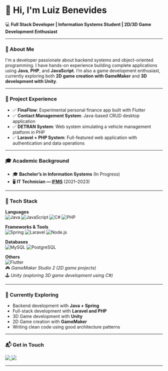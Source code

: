 # 👋 Hi, I'm Luiz Benevides

💻 **Full Stack Developer | Information Systems Student | 2D/3D Game Development Enthusiast**

---

### 📌 About Me

I'm a developer passionate about backend systems and object-oriented programming. I have hands-on experience building complete applications using **Java**, **PHP**, and **JavaScript**. I’m also a game development enthusiast, currently exploring both **2D game creation with GameMaker** and **3D development with Unity**.

---

### 🧪 Project Experience

- ✅ **FinaFlow**: Experimental personal finance app built with Flutter  
- ✅ **Contact Management System**: Java-based CRUD desktop application  
- ✅ **DETRAN System**: Web system simulating a vehicle management platform in PHP  
- ✅ **Laravel + PHP System**: Full-featured web application with authentication and data operations

---

### 🎓 Academic Background

- 🎓 **Bachelor’s in Information Systems** (In Progress)  
- 🖥️ **IT Technician — [IFMS](https://www.ifms.edu.br/)** (2021–2023)



---

### 💼 Tech Stack

**Languages**  
![Java](https://img.shields.io/badge/Java-ED8B00?style=for-the-badge&logo=openjdk&logoColor=white)
![JavaScript](https://img.shields.io/badge/JavaScript-F7DF1E?style=for-the-badge&logo=javascript&logoColor=black)
![C#](https://img.shields.io/badge/C%23-239120?style=for-the-badge&logo=c-sharp&logoColor=white)
![PHP](https://img.shields.io/badge/PHP-777BB4?style=for-the-badge&logo=php&logoColor=white)

**Frameworks & Tools**  
![Spring](https://img.shields.io/badge/Spring-6DB33F?style=for-the-badge&logo=spring&logoColor=white)
![Laravel](https://img.shields.io/badge/Laravel-F55247?style=for-the-badge&logo=laravel&logoColor=white)
![Node.js](https://img.shields.io/badge/Node.js-43853D?style=for-the-badge&logo=node.js&logoColor=white)

**Databases**  
![MySQL](https://img.shields.io/badge/MySQL-005C84?style=for-the-badge&logo=mysql&logoColor=white)
![PostgreSQL](https://img.shields.io/badge/PostgreSQL-336791?style=for-the-badge&logo=postgresql&logoColor=white)

**Others**  
![Flutter](https://img.shields.io/badge/Flutter-02569B?style=for-the-badge&logo=flutter&logoColor=white)  
🎮 _GameMaker Studio 2 (2D game projects)_  
🕹️ _Unity (exploring 3D game development using C#)_

---

### 🚀 Currently Exploring

- Backend development with **Java + Spring**
- Full-stack development with **Laravel and PHP**
- 3D Game development with **Unity**
- 2D Game creation with **GameMaker**
- Writing clean code using good architecture patterns

---

### 📬 Get in Touch

<p align="left">
  <a href="mailto:luixbenevides@gmail.com">
    <img src="https://img.shields.io/badge/Gmail-D14836?style=for-the-badge&logo=gmail&logoColor=white">
  </a>
  <a href="https://www.linkedin.com/in/luiz-felipe-quevedo-benevides-a26a342bb/">
    <img src="https://img.shields.io/badge/LinkedIn-0077B5?style=for-the-badge&logo=linkedin&logoColor=white">
  </a>
  
</p>

---
